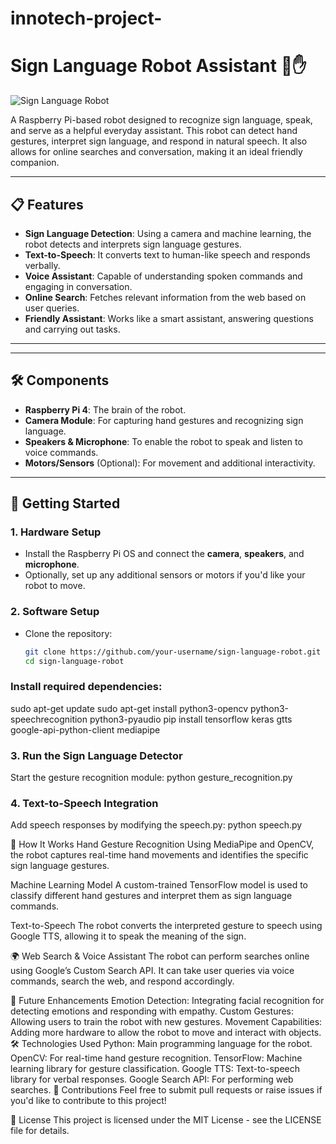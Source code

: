 # innotech-project-
# Sign Language Robot Assistant 🤖✋

![Sign Language Robot](https://placeholder.com/robot-image.png)

A Raspberry Pi-based robot designed to recognize sign language, speak, and serve as a helpful everyday assistant. This robot can detect hand gestures, interpret sign language, and respond in natural speech. It also allows for online searches and conversation, making it an ideal friendly companion.

---

## 📋 Features

- **Sign Language Detection**: Using a camera and machine learning, the robot detects and interprets sign language gestures.
- **Text-to-Speech**: It converts text to human-like speech and responds verbally.
- **Voice Assistant**: Capable of understanding spoken commands and engaging in conversation.
- **Online Search**: Fetches relevant information from the web based on user queries.
- **Friendly Assistant**: Works like a smart assistant, answering questions and carrying out tasks.

---



---

## 🛠️ Components

- **Raspberry Pi 4**: The brain of the robot.
- **Camera Module**: For capturing hand gestures and recognizing sign language.
- **Speakers & Microphone**: To enable the robot to speak and listen to voice commands.
- **Motors/Sensors** (Optional): For movement and additional interactivity.

---

## 🔧 Getting Started

### 1. Hardware Setup
- Install the Raspberry Pi OS and connect the **camera**, **speakers**, and **microphone**.
- Optionally, set up any additional sensors or motors if you'd like your robot to move.

### 2. Software Setup
- Clone the repository:
  ```bash
  git clone https://github.com/your-username/sign-language-robot.git
  cd sign-language-robot

### Install required dependencies:

sudo apt-get update
sudo apt-get install python3-opencv python3-speechrecognition python3-pyaudio
pip install tensorflow keras gtts google-api-python-client mediapipe

### 3. Run the Sign Language Detector
Start the gesture recognition module:
python gesture_recognition.py

### 4. Text-to-Speech Integration
Add speech responses by modifying the speech.py:
python speech.py

🧠 How It Works
Hand Gesture Recognition
Using MediaPipe and OpenCV, the robot captures real-time hand movements and identifies the specific sign language gestures.


Machine Learning Model
A custom-trained TensorFlow model is used to classify different hand gestures and interpret them as sign language commands.

Text-to-Speech
The robot converts the interpreted gesture to speech using Google TTS, allowing it to speak the meaning of the sign.

🌍 Web Search & Voice Assistant
The robot can perform searches online using Google’s Custom Search API. It can take user queries via voice commands, search the web, and respond accordingly.


🚀 Future Enhancements
Emotion Detection: Integrating facial recognition for detecting emotions and responding with empathy.
Custom Gestures: Allowing users to train the robot with new gestures.
Movement Capabilities: Adding more hardware to allow the robot to move and interact with objects.
🛠️ Technologies Used
Python: Main programming language for the robot.
OpenCV: For real-time hand gesture recognition.
TensorFlow: Machine learning library for gesture classification.
Google TTS: Text-to-speech library for verbal responses.
Google Search API: For performing web searches.
🤝 Contributions
Feel free to submit pull requests or raise issues if you'd like to contribute to this project!

📄 License
This project is licensed under the MIT License - see the LICENSE file for details.
